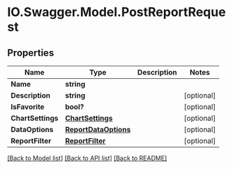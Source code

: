 # IO.Swagger.Model.PostReportRequest
## Properties

Name | Type | Description | Notes
------------ | ------------- | ------------- | -------------
**Name** | **string** |  | 
**Description** | **string** |  | [optional] 
**IsFavorite** | **bool?** |  | [optional] 
**ChartSettings** | [**ChartSettings**](ChartSettings.md) |  | [optional] 
**DataOptions** | [**ReportDataOptions**](ReportDataOptions.md) |  | [optional] 
**ReportFilter** | [**ReportFilter**](ReportFilter.md) |  | [optional] 

[[Back to Model list]](../README.md#documentation-for-models) [[Back to API list]](../README.md#documentation-for-api-endpoints) [[Back to README]](../README.md)

